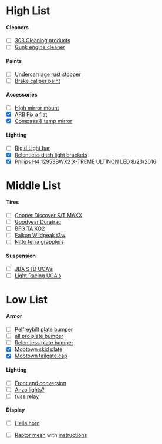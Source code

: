 # High List

#### Cleaners
- [ ] [303 Cleaning products](https://www.goldeagle.com/brands/303-products)
- [ ] [Gunk engine cleaner](http://www.gunk.com/products/DET_EB1.ASP)

#### Paints
- [ ] [Undercarriage rust stopper](http://www.por15.com/POR-15-Super-Starter-Kit--Black_p_11.html)
- [ ] [Brake caliper paint](http://www.por15.com/POR-15-Caliper-Painting-Kit_p_58.html) 

#### Accessories
- [ ] [High mirror mount](http://www.birddawgindustries.com/purchase-1.html)
- [x] [ARB Fix a flat]()
- [x] [Compass & temp mirror](https://www.tacomaworld.com/threads/plug-and-play-compass-temp-mirror-kit-for-05-08-tacomas-install-review.439985/#post-12778577)

#### Lighting
- [ ] [Rigid Light bar](http://www.rigidindustries.com/led-lighting/12231)
- [x] [Relentless ditch light brackets](http://www.relentlessfabrication.com/collections/toyota/products/05-15-tacoma-hood-hinge-ditch-light-brackets?variant=15008506820)
- [x] [Philips H4 12953BWX2 X-TREME ULTINON LED](http://www.xenondepot.com/h4-philips-12953BWX2-LED-Bulb-p/12953bwx2.htm) 8/23/2016

# Middle List
 
#### Tires
- [ ] [Cooper Discover S/T MAXX](http://us.coopertire.com/Tires/Light-Truck/DISCOVERER-S-T-MAXX.aspx)
- [ ] [Goodyear Duratrac](https://www.goodyear.com/en-US/tires/wrangler-duratrac)
- [ ] [BFG TA KO2](http://www.bfgoodrichtires.com/tire-selector/category/off-road-tires/all-terrain-t-a-ko2/tire-details)
- [ ] [Falkon Wildpeak t3w](http://www.falkentire.com/tires/light-truck-suv-cuv-tires/wildpeak/t3w-tire)
- [ ] [Nitto terra grapplers](http://www.nittotire.com/light-truck-tires/terra-grappler-all-terrain-light-truck-tire/)

#### Suspension
- [ ] [JBA STD UCA's](http://tacoma-upper-control-arms.com/tacoma/jba-upper-control-arms/jba-std-high-caster-upper-a-arms-for-2005-14-toyota-tacoma.html)
- [ ] [Light Racing UCA's](https://wheelersoffroad.com/product/toyota/tacoma/2005-tacoma-4x4-and-prerunner/suspension-and-chassis/light-racing-234954/light-racing-upper-control-arms-set/)

# Low List

#### Armor
- [ ] [Pelfreybilt plate bumper](http://www.pelfreybilt.com/#!2005-tacoma-rear-standard-plate/cmmw)
- [ ] [all pro plate bumper](https://www.allprooffroad.com/05tacomatrailarmor/05tacomarearbumpers/237-2005-tacoma-rear-bumpers)
- [ ] [Relentless plate bumper](http://www.relentlessfabrication.com/collections/toyota/products/05-15-tacoma-rear-plate-bumper?variant=6734657796)
- [x] [Mobtown skid plate](http://mobtownoffroad.com/product/skid-1/)
- [x] [Mobtown tailgate cap](http://mobtownoffroad.com/product/tailgate-cap/)

#### Lighting
- [ ] [Front end conversion](https://www.tacomaworld.com/threads/2012-tacoma-front-end-conversion-rg11.293318/)
- [ ] [Anzo lights?](http://www.anzousa.com/headlights/toyota-tacoma-05-11-projector-h-l-black-clear-amber-ccfl.html)
- [ ] [fuse relay](https://www.tacomaworld.com/threads/diy-build-and-install-a-bussmann-rtmr-fuse-relay-block.399454/)

#### Display
- [ ] [Hella horn](http://www.jcwhitney.com/hella-supertone-horn/p3089794.jcwx?filterid=c2545d2193u0j1)
- [ ] [Raptor mesh](http://bpfabricating.com/collections/frontpage/products/2005-2011-toyota-tacoma-raptor-style-mesh-and-letters) with [instructions](https://www.youtube.com/watch?v=3A3hEObgNr8&list=UUVx5ZqHmGq1PZE_4GUxIe8w)


